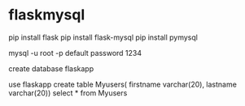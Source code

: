 # flaskmysql


pip install flask
pip install flask-mysql
pip install pymysql

mysql -u root -p 
default password 1234

create database flaskapp

use flaskapp
create table Myusers( firstname varchar(20), lastname varchar(20))
select * from Myusers

